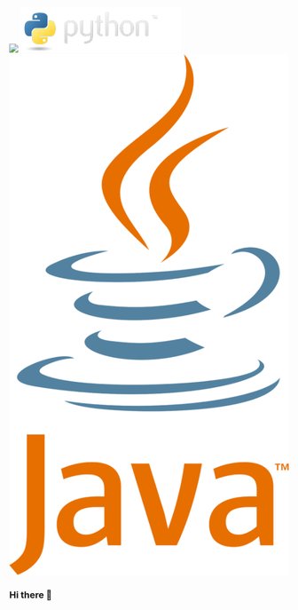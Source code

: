 ![](https://github.com/DiegoMacana/DiegoMacana/blob/main/Avenged%20Sevenfold.gif)
![](https://github.com/DiegoMacana/DiegoMacana/blob/main/python-logo.png)
![](https://github.com/DiegoMacana/DiegoMacana/blob/main/java-logo.png)

### Hi there 👋

<!--
**DiegoMacana/DiegoMacana** is a ✨ _special_ ✨ repository because its `README.md` (this file) appears on your GitHub profile.

Here are some ideas to get you started:

- 🔭 I’m currently working on ...
- 🌱 I’m currently learning ...
- 👯 I’m looking to collaborate on ...
- 🤔 I’m looking for help with ...
- 💬 Ask me about ...
- 📫 How to reach me: ...
- 😄 Pronouns: ...
- ⚡ Fun fact: ...
-->
